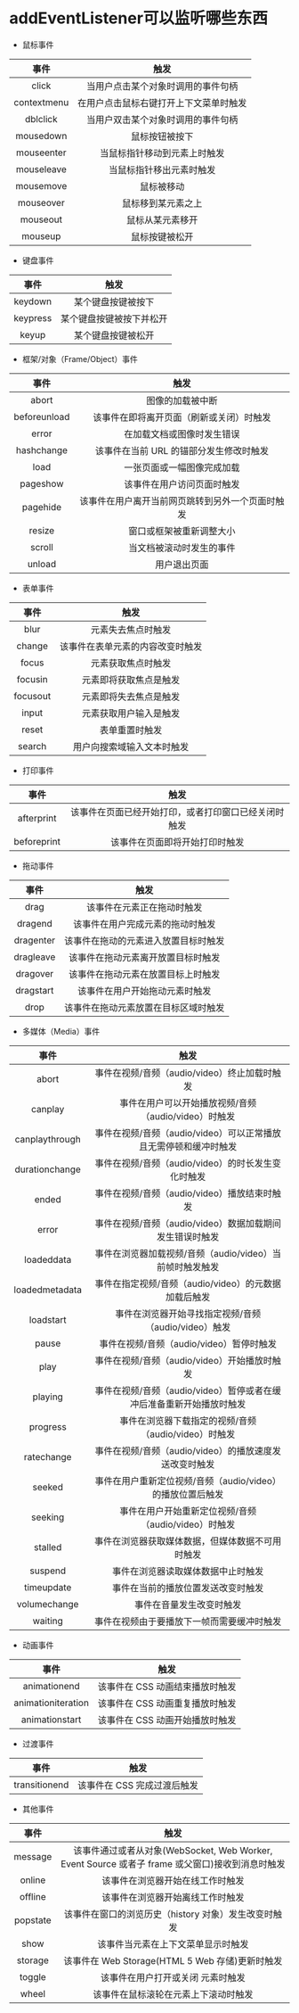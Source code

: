 <!--
 * @Autor: 卢建
 * @LastEditors: 卢建
 * @Description: addEventListener可以监听哪些东西
 * @Date: 2021-02-01 09:32:25
 * @LastEditTime: 2021-02-01 14:55:07
-->
# addEventListener可以监听哪些东西

* 鼠标事件


| 事件 | 触发 |
| :---: | :---: |
| click | 当用户点击某个对象时调用的事件句柄 |
| contextmenu | 在用户点击鼠标右键打开上下文菜单时触发 |
| dblclick | 当用户双击某个对象时调用的事件句柄 |
| mousedown | 鼠标按钮被按下 |
| mouseenter | 当鼠标指针移动到元素上时触发 |
| mouseleave | 当鼠标指针移出元素时触发 |
| mousemove | 鼠标被移动 |
| mouseover | 鼠标移到某元素之上 |
| mouseout | 鼠标从某元素移开 |
| mouseup | 鼠标按键被松开 |
      
       
* 键盘事件

| 事件 | 触发 |
| :---: | :---: |
| keydown | 某个键盘按键被按下 |
| keypress | 某个键盘按键被按下并松开 |
| keyup | 某个键盘按键被松开 |
      
     
* 框架/对象（Frame/Object）事件

| 事件 | 触发 |
| :---: | :---: |
| abort | 图像的加载被中断 |
| beforeunload | 该事件在即将离开页面（刷新或关闭）时触发 |
| error | 在加载文档或图像时发生错误 |
| hashchange | 该事件在当前 URL 的锚部分发生修改时触发 |
| load | 一张页面或一幅图像完成加载 |
| pageshow | 该事件在用户访问页面时触发 |
| pagehide | 该事件在用户离开当前网页跳转到另外一个页面时触发 |
| resize | 窗口或框架被重新调整大小 |
| scroll | 当文档被滚动时发生的事件 |
| unload | 用户退出页面 |
      
        
* 表单事件

事件 | 触发 |
| :---: | :---: |
| blur | 元素失去焦点时触发 |
| change | 该事件在表单元素的内容改变时触发 |
| focus | 元素获取焦点时触发 |
| focusin | 元素即将获取焦点是触发 |
| focusout | 元素即将失去焦点是触发 |
| input | 元素获取用户输入是触发 |
| reset | 表单重置时触发 |
| search | 用户向搜索域输入文本时触发 |
   
     
* 打印事件

| 事件 | 触发 |
| :---: | :---: |
| afterprint | 该事件在页面已经开始打印，或者打印窗口已经关闭时触发 |
| beforeprint | 该事件在页面即将开始打印时触发 |
     
     
* 拖动事件

| 事件 | 触发 |
| :---: | :---: |
| drag | 该事件在元素正在拖动时触发 |
| dragend | 该事件在用户完成元素的拖动时触发 |
| dragenter | 该事件在拖动的元素进入放置目标时触发 |
| dragleave | 该事件在拖动元素离开放置目标时触发 |
| dragover | 该事件在拖动元素在放置目标上时触发 |
| dragstart | 该事件在用户开始拖动元素时触发 |
| drop | 该事件在拖动元素放置在目标区域时触发 |
     
     
* 多媒体（Media）事件

| 事件 | 触发 |
| :---: | :---: |
| abort | 事件在视频/音频（audio/video）终止加载时触发 |
| canplay | 事件在用户可以开始播放视频/音频（audio/video）时触发 |
| canplaythrough | 事件在视频/音频（audio/video）可以正常播放且无需停顿和缓冲时触发 |
| durationchange | 事件在视频/音频（audio/video）的时长发生变化时触发 |
| ended | 事件在视频/音频（audio/video）播放结束时触发 |
| error | 事件在视频/音频（audio/video）数据加载期间发生错误时触发 |
| loadeddata | 事件在浏览器加载视频/音频（audio/video）当前帧时触发触发 |
| loadedmetadata | 事件在指定视频/音频（audio/video）的元数据加载后触发 |
| loadstart | 事件在浏览器开始寻找指定视频/音频（audio/video）触发 |
| pause | 事件在视频/音频（audio/video）暂停时触发 |
| play | 事件在视频/音频（audio/video）开始播放时触发 |
| playing | 事件在视频/音频（audio/video）暂停或者在缓冲后准备重新开始播放时触发 |
| progress | 事件在浏览器下载指定的视频/音频（audio/video）时触发 |
| ratechange | 事件在视频/音频（audio/video）的播放速度发送改变时触发 |
| seeked | 事件在用户重新定位视频/音频（audio/video）的播放位置后触发 |
| seeking | 事件在用户开始重新定位视频/音频（audio/video）时触发 |
| stalled | 事件在浏览器获取媒体数据，但媒体数据不可用时触发 |
| suspend | 事件在浏览器读取媒体数据中止时触发 |
| timeupdate | 事件在当前的播放位置发送改变时触发 |
| volumechange | 事件在音量发生改变时触发 |
| waiting | 事件在视频由于要播放下一帧而需要缓冲时触发 |
     
     
* 动画事件

| 事件 | 触发 |
| :---: | :---: |
| animationend | 该事件在 CSS 动画结束播放时触发 |
| animationiteration | 该事件在 CSS 动画重复播放时触发 |
| animationstart | 该事件在 CSS 动画开始播放时触发 |
     
     
* 过渡事件

| 事件 | 触发 |
| :---: | :---: |
| transitionend | 该事件在 CSS 完成过渡后触发 |
     
     
* 其他事件

| 事件 | 触发 |
| :---: | :---: |
| message | 该事件通过或者从对象(WebSocket, Web Worker, Event Source 或者子 frame 或父窗口)接收到消息时触发 |
| online | 该事件在浏览器开始在线工作时触发 |
| offline | 该事件在浏览器开始离线工作时触发 |
| popstate | 该事件在窗口的浏览历史（history 对象）发生改变时触发 |
| show | 该事件当元素在上下文菜单显示时触发 |
| storage | 该事件在 Web Storage(HTML 5 Web 存储)更新时触发 |
| toggle | 该事件在用户打开或关闭 元素时触发 |
| wheel | 该事件在鼠标滚轮在元素上下滚动时触发 |